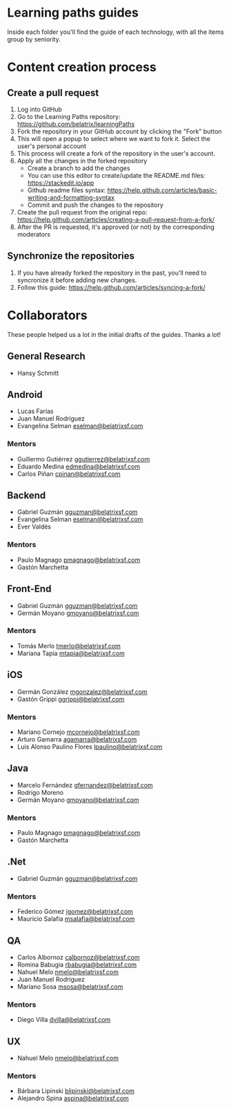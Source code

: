 # Learning paths guides

Inside each folder you'll find the guide of each technology, with all the items group by seniority.

# Content creation process

## Create a pull request

1. Log into GitHub
2. Go to the Learning Paths repository: https://github.com/belatrix/learningPaths
3. Fork the repository in your GitHub account by clicking the "Fork" button
4. This will open a popup to select where we want to fork it. Select the user's personal account
5. This process will create a fork of the repository in the user's account.
6. Apply all the changes in the forked repository
   - Create a branch to add the changes
   - You can use this editor to create/update the README.md files: https://stackedit.io/app 
   - Github readme files syntax: https://help.github.com/articles/basic-writing-and-formatting-syntax
   - Commit and push the changes to the repository
7. Create the pull request from the original repo: https://help.github.com/articles/creating-a-pull-request-from-a-fork/
8. After the PR is requested, it's approved (or not) by the corresponding moderators

## Synchronize the repositories

 1. If you have already forked the repository in the past, you'll need to syncronize it before adding new changes.
 2. Follow this guide: https://help.github.com/articles/syncing-a-fork/

# Collaborators

These people helped us a lot in the initial drafts of the guides. Thanks a lot!

## General Research

- Hansy Schmitt 

## Android

- Lucas Farías
- Juan Manuel Rodríguez
- Evangelina Selman eselman@belatrixsf.com

### Mentors

- Guillermo Gutiérrez ggutierrez@belatrixsf.com
- Eduardo Medina edmedina@belatrixsf.com
- Carlos Piñan cpinan@belatrixsf.com

## Backend

- Gabriel Guzmán gguzman@belatrixsf.com
- Evangelina Selman eselman@belatrixsf.com
- Ever Valdés

### Mentors

- Paulo Magnago pmagnago@belatrixsf.com
- Gastón Marchetta

## Front-End

- Gabriel Guzmán gguzman@belatrixsf.com
- Germán Moyano gmoyano@belatrixsf.com

### Mentors

- Tomás Merlo tmerlo@belatrixsf.com
- Mariana Tapia mtapia@belatrixsf.com

## iOS

- Germán González mgonzalez@belatrixsf.com
- Gastón Grippi ggrippi@belatrixsf.com

### Mentors

- Mariano Cornejo mcornejo@belatrixsf.com
- Arturo Gamarra agamarra@belatrixsf.com
- Luis Alonso Paulino Flores lpaulino@belatrixsf.com

## Java

- Marcelo Fernández gfernandez@belatrixsf.com
- Rodrigo Moreno 
- Germán Moyano gmoyano@belatrixsf.com

### Mentors

- Paulo Magnago pmagnago@belatrixsf.com
- Gastón Marchetta

## .Net

- Gabriel Guzmán gguzman@belatrixsf.com

### Mentors

- Federico Gómez jgomez@belatrixsf.com
- Mauricio Salafia msalafia@belatrixsf.com

## QA

- Carlos Albornoz calbornoz@belatrixsf.com
- Romina Babugia rbabugia@belatrixsf.com
- Nahuel Melo nmelo@belatrixsf.com
- Juan Manuel Rodríguez
- Mariano Sosa msosa@belatrixsf.com

### Mentors

- Diego Villa dvilla@belatrixsf.com

## UX

- Nahuel Melo nmelo@belatrixsf.com

### Mentors

- Bárbara Lipinski blipinski@belatrixsf.com
- Alejandro Spina aspina@belatrixsf.com
